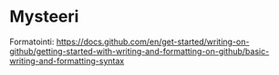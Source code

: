 # Mysteeri


Formatointi: 
https://docs.github.com/en/get-started/writing-on-github/getting-started-with-writing-and-formatting-on-github/basic-writing-and-formatting-syntax
